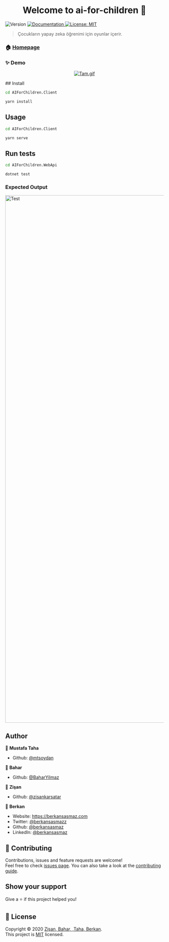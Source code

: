 <h1 align="center">Welcome to ai-for-children 👋</h1>
<p>
  <img alt="Version" src="https://img.shields.io/badge/version-1.0-blue.svg?cacheSeconds=2592000" />
  <a href="https://github.com/BaharYilmaz/ai-for-children/blob/master/README.md" target="_blank">
    <img alt="Documentation" src="https://img.shields.io/badge/documentation-yes-brightgreen.svg" />
  </a>
  <a href="https://github.com/BaharYilmaz/ai-for-children/blob/master/LICENSE" target="_blank">
    <img alt="License: MIT" src="https://img.shields.io/badge/License-MIT-yellow.svg" />
  </a>
  </a>
</p>

> Çocukların yapay zeka öğrenimi için oyunlar içerir.

### 🏠 [Homepage](https://github.com/BaharYilmaz/ai-for-children)

### ✨ Demo
<p align="center">
<a href="https://gifyu.com/image/l5dW"><img src="https://s4.gifyu.com/images/Tam.gif" alt="Tam.gif" border="0" /></a>
</p>
## Install

```sh
cd AIForChildren.Client

yarn install
```

## Usage

```sh
cd AIForChildren.Client

yarn serve
```

## Run tests

```sh
cd AIForChildren.WebApi

dotnet test
```
### Expected Output

<img width="1679" alt="Test" src="https://user-images.githubusercontent.com/31216880/80509145-a88fbc00-8981-11ea-8c93-f01e773a7f20.png">

## Author

👤 **Mustafa Taha**

* Github: [@mtsoydan](https://github.com/mtsoydan)

👤 **Bahar**

* Github: [@BaharYilmaz](https://github.com/BaharYilmaz)

👤 **Zişan**

* Github: [@zisankarsatar](https://github.com/zisankarsatar)

👤 **Berkan**

* Website: https://berkansasmaz.com
* Twitter: [@berkansasmazz](https://twitter.com/berkansasmazz)
* Github: [@berkansasmaz](https://github.com/berkansasmaz)
* LinkedIn: [@berkansasmaz](https://linkedin.com/in/berkansasmaz)

## 🤝 Contributing

Contributions, issues and feature requests are welcome!<br />Feel free to check [issues page](https://github.com/berkansasmaz/ai-for-children/issues). You can also take a look at the [contributing guide](https://dev.to/janessatran/a-beginner-s-guide-to-contributing-to-open-source-4fen).

## Show your support

Give a ⭐️ if this project helped you!

## 📝 License

Copyright © 2020 [Zişan, Bahar, ,Taha, Berkan](https://github.com/BaharYilmaz/ai-for-children).<br />
This project is [MIT](https://github.com/BaharYilmaz/ai-for-children/blob/master/LICENSE) licensed.
